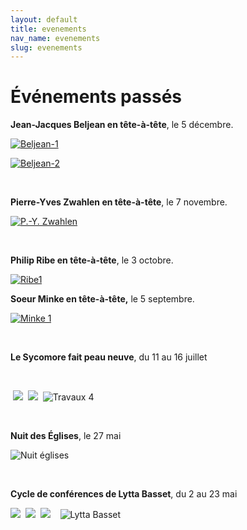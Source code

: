 ```yaml
---
layout: default
title: evenements
nav_name: evenements
slug: evenements
---
```



Événements passés
=================

<span style="font-weight: bold;">Jean-Jacques Beljean en tête-à-tête</span>, le 5 décembre.

[![Beljean-1](/sycomore-images/Photo-JJ01.jpg "Beljean-1")](/sycomore-images/Photo-JJ01.jpg "Jean-Jacques Beljean")

[![Beljean-2](/sycomore-images/Photo-JJ02.jpg "Beljean-2")](/sycomore-images/Photo-JJ02.jpg "Jean-Samuel Grand")

 

<span style="font-weight: bold;">Pierre-Yves Zwahlen en tête-à-tête</span>, le 7 novembre.

[![P.-Y. Zwahlen](/sycomore-images/P-Y-Zwalen-3.JPG "P.-Y. Zwahlen")](/sycomore-images/P-Y-Zwalen-3.JPG "P.-Y. Zwahlen")

 

<span style="font-weight: bold;">Philip Ribe en tête-à-tête</span>, le 3 octobre.

[![Ribe1](/sycomore-images/Ribe-6.JPG "Ribe1")](/sycomore-images/Ribe-6.JPG "Philip Ribe")


<span style="font-weight: bold;">Soeur Minke en tête-à-tête,</span> le 5 septembre.

[![Minke 1](/sycomore-images//Minke-1.JPG "Minke 1")](/sycomore-images/Minke-1.JPG "Soeur Minke")

 

<span style="font-weight: bold;">Le Sycomore fait peau neuve</span>, du 11 au 16 juillet<span style="font-weight: bold;">
</span>

  

 ![](/sycomore-images/DSC01034.JPG)  ![](/sycomore-images/DSC01038.JPG)  ![Travaux 4](/sycomore-images/DSC01039.JPG "Travaux 4")

 

<span style="font-weight: bold;">Nuit des Églises</span>, le 27 mai<span style="font-weight: bold;">
</span>

![Nuit églises](/sycomore-images/Nuit-des-Eglises-009.jpg "Nuit églises")

 

<span style="font-weight: bold;">Cycle de conférences de Lytta Basset</span>, du 2 au 23 mai

![](/sycomore-images/DSCN0176.JPG)  ![](/sycomore-images/DSCN0180.JPG)  ![](/sycomore-images/DSCN0172.JPG)    ![Lytta Basset](/sycomore-images/DSCN0183.JPG "Lytta Basset")

